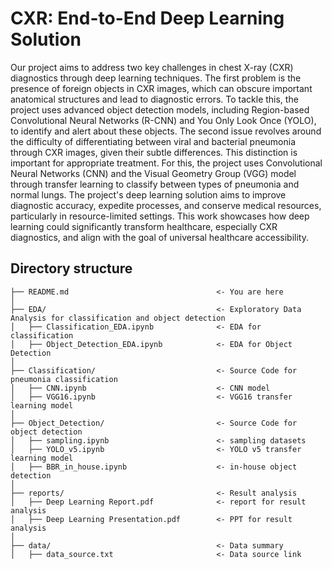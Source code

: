 # CXR: End-to-End Deep Learning Solution

Our project aims to address two key challenges in chest X-ray (CXR) diagnostics through deep learning techniques. The first problem is the presence of foreign objects in CXR images, which can obscure important anatomical structures and lead to diagnostic errors. To tackle this, the project uses advanced object detection models, including Region-based Convolutional Neural Networks (R-CNN) and You Only Look Once (YOLO), to identify and alert about these objects. The second issue revolves around the difficulty of differentiating between viral and bacterial pneumonia through CXR images, given their subtle differences. This distinction is important for appropriate treatment. For this, the project uses Convolutional Neural Networks (CNN) and the Visual Geometry Group (VGG) model through transfer learning to classify between types of pneumonia and normal lungs. The project's deep learning solution aims to improve diagnostic accuracy, expedite processes, and conserve medical resources, particularly in resource-limited settings. This work showcases how deep learning could significantly transform healthcare, especially CXR diagnostics, and align with the goal of universal healthcare accessibility.


## Directory structure 

```
├── README.md                                 <- You are here
│
├── EDA/                                      <- Exploratory Data Analysis for classification and object detection
│   ├── Classification_EDA.ipynb              <- EDA for classification
│   ├── Object_Detection_EDA.ipynb            <- EDA for Object Detection
│
├── Classification/                           <- Source Code for pneumonia classification
│   ├── CNN.ipynb                             <- CNN model
│   ├── VGG16.ipynb                           <- VGG16 transfer learning model
│ 
├── Object_Detection/                         <- Source Code for object detection
│   ├── sampling.ipynb                        <- sampling datasets
│   ├── YOLO_v5.ipynb                         <- YOLO v5 transfer learning model
│   ├── BBR_in_house.ipynb                    <- in-house object detection
│ 
├── reports/                                  <- Result analysis
│   ├── Deep Learning Report.pdf              <- report for result analysis
│   ├── Deep Learning Presentation.pdf        <- PPT for result analysis
│ 
├── data/                                     <- Data summary
│   ├── data_source.txt                       <- Data source link
```
